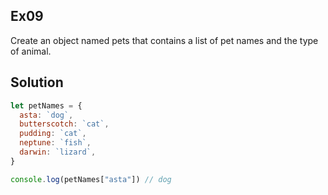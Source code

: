 ## Ex09

Create an object named pets that contains a list of pet names and the type of animal.

## Solution

```javascript
let petNames = {
  asta: `dog`,
  butterscotch: `cat`,
  pudding: `cat`,
  neptune: `fish`,
  darwin: `lizard`,
}

console.log(petNames["asta"]) // dog
```
